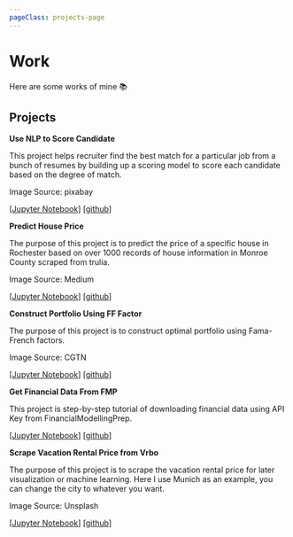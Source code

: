 ```yaml
---
pageClass: projects-page
---
```


# Work

Here are some works of mine :books:

## Projects

<ProjectCard image="/projects/1.png">
  
  **Use NLP to Score Candidate**
  
   This project helps recruiter find the best match for a particular job from a bunch of resumes by building up a scoring model to score each candidate based on the degree of match.
   
   Image Source: pixabay
  
  [[Jupyter Notebook](https://github.com/FlashZHY/Use-NLP-to-Score-Candidate/blob/main/NLP.ipynb)] [[github](https://github.com/FlashZHY/Use-NLP-to-Score-Candidate)]

</ProjectCard>

<ProjectCard image="/projects/2.jpeg">
  
  **Predict House Price**
  
   The purpose of this project is to predict the price of a specific house in Rochester based on over 1000 records of house information in Monroe County scraped from trulia.
   
   Image Source: Medium
  
  [[Jupyter Notebook](https://github.com/FlashZHY/Predict-House-Price/blob/main/Predict%20house%20price.ipynb)] [[github](https://github.com/FlashZHY/Predict-House-Price)]

</ProjectCard>

<ProjectCard image="/projects/3.png">
  
  **Construct Portfolio Using FF Factor**
  
   The purpose of this project is to construct optimal portfolio using Fama-French factors.
   
   Image Source: CGTN
  
  [[Jupyter Notebook](https://github.com/FlashZHY/Construct-Portfolio-Using-FF-Factor/blob/master/Final%20Project%20Team%2032%20(Cohort%202)%20.ipynb)] [[github](https://github.com/FlashZHY/Construct-Portfolio-Using-FF-Factor)]

</ProjectCard>


<ProjectCard image="/projects/4.jpeg">
  
  **Get Financial Data From FMP**
  
   This project is step-by-step tutorial of downloading financial data using API Key from FinancialModellingPrep.
 
  
  [[Jupyter Notebook](https://github.com/FlashZHY/Get-Financial-Data-From-FMP/blob/master/main.ipynb)] [[github](https://github.com/FlashZHY/Get-Financial-Data-From-FMP)]

</ProjectCard>


<ProjectCard image="/projects/5.jpeg">
  
  **Scrape Vacation Rental Price from Vrbo**
  
   The purpose of this project is to scrape the vacation rental price for later visualization or machine learning. Here I use Munich as an example, you can change the city to whatever you want.
   
   Image Source: Unsplash
   
  [[Jupyter Notebook](https://github.com/FlashZHY/Scrape-Vacation-Rental-Price-from-Vrbo/blob/main/Scrape%20Vacation%20Rental%20Price%20from%20Vrbo.ipynb)] [[github](https://github.com/FlashZHY/Scrape-Vacation-Rental-Price-from-Vrbo)]

</ProjectCard>


<style lang="stylus">

.projects-page
  background-color #fafbfc

</style>
